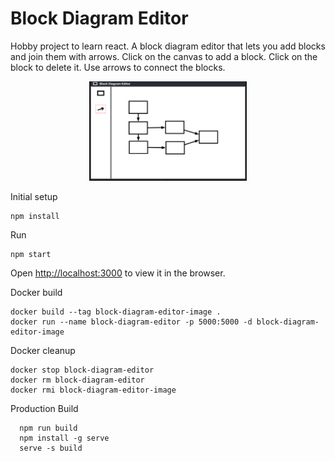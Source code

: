 # Block Diagram Editor

Hobby project to learn react.  A block diagram editor that lets you add blocks and join them with arrows.  Click on the canvas to add a block.  Click on the block to delete it.  Use arrows to connect the blocks.  

<p  align="center">
    <img src="./images/block-diagram-editor.png" alt="Block Diagram Editor" width="50%" height="50%"/>
</p>


Initial setup
```
npm install
```

Run
```
npm start
```
Open [http://localhost:3000](http://localhost:3000) to view it in the browser.

Docker build
```
docker build --tag block-diagram-editor-image .
docker run --name block-diagram-editor -p 5000:5000 -d block-diagram-editor-image
```

Docker cleanup
```
docker stop block-diagram-editor
docker rm block-diagram-editor
docker rmi block-diagram-editor-image
```

Production Build
```
  npm run build
  npm install -g serve
  serve -s build
```
